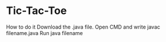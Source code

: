 # Tic-Tac-Toe
How to do it
Download the .java file.
Open CMD and write javac filename.java
Run java filename
